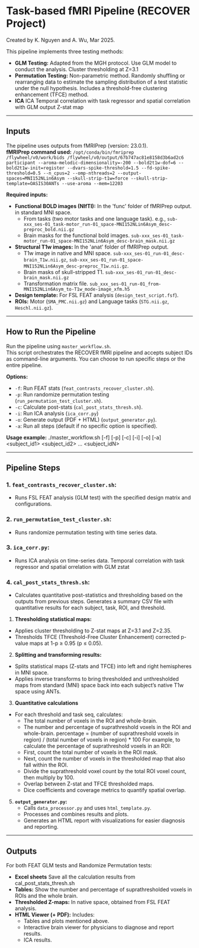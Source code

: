 # Task-based fMRI Pipeline (RECOVER Project)

Created by K. Nguyen and A. Wu, Mar 2025.

This pipeline implements three testing methods:
- **GLM Testing:** Adapted from the MGH protocol. Use GLM model to conduct the analysis. Cluster thresholding at Z=3.1
- **Permutation Testing:** Non-parametric method. Randomly shuffling or rearranging data to estimate the sampling distribution of a test statistic under the null hypothesis. Includes a threshold-free clustering enhancement (TFCE) method.
- **ICA** ICA Temporal correlation with task regressor and spatial correlation with GLM output Z-stat map

---

## Inputs

The pipeline uses outputs from fMRIPrep (version: 23.0.1).  
**fMRIPrep command used:**
`/opt/conda/bin/fmriprep /flywheel/v0/work/bids /flywheel/v0/output/67b747ac81e8158d3b6ad2c6 participant --aroma-melodic-dimensionality=-200 --bold2t1w-dof=6 --bold2t1w-init=register --dvars-spike-threshold=1.5 --fd-spike-threshold=0.5 --n_cpus=2 --omp-nthreads=2 --output-spaces=MNI152NLin6Asym --skull-strip-t1w=force --skull-strip-template=OASIS30ANTs --use-aroma --mem=12203`

**Required inputs:**
- **Functional BOLD images (NIfTI):** In the 'func' folder of fMRIPrep output. in standard MNI space.
  - From tasks (two motor tasks and one language task). e.g., `sub-xxx_ses-01_task-motor_run-01_space-MNI152NLin6Asym_desc-preproc_bold.nii.gz`
  - Brain masks for the functional bold images. `sub-xxx_ses-01_task-motor_run-01_space-MNI152NLin6Asym_desc-brain_mask.nii.gz`
- **Structural T1w images:** In the 'anat' folder of fMRIPrep output.
  - T1w image in native and MNI space. `sub-xxx_ses-01_run-01_desc-brain_T1w.nii.gz`, `sub-xxx_ses-01_run-01_space-MNI152NLin6Asym_desc-preproc_T1w.nii.gz`.
  - Brain masks of skull-stripped T1. `sub-xxx_ses-01_run-01_desc-brain_mask.nii.gz`
  - Transformation matrix file. `sub_xxx_ses-01_run-01_from-MNI152NLin6Asym_to-T1w_mode-image_xfm.h5`
- **Design template:** For FSL FEAT analysis (`design_test_script.fsf`).
- **ROIs:** Motor (`SMA_PMC.nii.gz`) and Language tasks (`STG.nii.gz`, `Heschl.nii.gz`).

---

## How to Run the Pipeline

Run the pipeline using `master_workflow.sh`.  
This script orchestrates the RECOVER fMRI pipeline and accepts subject IDs as command-line arguments. You can choose to run specific steps or the entire pipeline.

**Options:**
- `-f`: Run FEAT stats (`feat_contrasts_recover_cluster.sh`).
- `-p`: Run randomize permutation testing (`run_permutation_test_cluster.sh`).
- `-c`: Calculate post-stats (`cal_post_stats_thresh.sh`).
- `-i`: Run ICA analysis (`ica_corr.py`)
- `-o`: Generate output (PDF + HTML) (`output_generator.py`).
- `-a`: Run all steps (default if no specific option is specified).

**Usage example:**
./master_workflow.sh [-f] [-p] [-c] [-i] [-o] [-a] <subject_id1> <subject_id2> ... <subject_idN>

---

## Pipeline Steps

### 1. **`feat_contrasts_recover_cluster.sh`:**  
   - Runs FSL FEAT analysis (GLM test) with the specified design matrix and configurations.

### 2. **`run_permutation_test_cluster.sh`:**  
   - Runs randomize permutation testing with time series data.
     
### 3. **`ica_corr.py`:**
   - Runs ICA analysis on time-series data. Temporal correlation with task regressor and spatial orrelation with GLM zstat
  
### 4. **`cal_post_stats_thresh.sh`:**  
   - Calculates quantitative post-statistics and thresholding based on the outputs from previous steps. Generates a summary CSV file with quantitative results for each subject, task, ROI, and threshold.
 1) **Thresholding statistical maps:**  
  - Applies cluster thresholding to Z-stat maps at Z=3.1 and Z=2.35.
  - Thresholds TFCE (Threshold-Free Cluster Enhancement) corrected p-value maps at 1-p ≥ 0.95 (p ≤ 0.05).
 2) **Splitting and transforming results:**  
  - Splits statistical maps (Z-stats and TFCE) into left and right hemispheres in MNI space.
  - Applies inverse transforms to bring thresholded and unthresholded maps from standard (MNI) space back into each subject’s native T1w space using ANTs.
 3) **Quantitative calculations**  
  - For each threshold and task seq, calculates:
    - The total number of voxels in the ROI and whole-brain.
    - The number and percentage of suprathreshold voxels in the ROI and whole-brain.
      percentage = (number of suprathreshold voxels in region) / (total number of voxels in region) * 100
      For example, to calculate the percentage of suprathreshold voxels in an ROI:
     - First, count the total number of voxels in the ROI mask.
     - Next, count the number of voxels in the thresholded map that also fall within the ROI.
     - Divide the suprathreshold voxel count by the total ROI voxel count, then multiply by 100.
    - Overlap between Z-stat and TFCE thresholded maps.
    - Dice coefficients and coverage metrics to quantify spatial overlap.

5. **`output_generator.py`:**  
   - Calls `data_processor.py` and uses `html_template.py`.
   - Processes and combines results and plots.  
   - Generates an HTML report with visualizations for easier diagnosis and reporting.

---

## Outputs

For both FEAT GLM tests and Randomize Permutation tests:
- **Excel sheets** Save all the calculation results from cal_post_stats_thresh.sh
- **Tables:** Show the number and percentage of suprathresholded voxels in ROIs and the whole brain.
- **Thresholded Z-maps:** In native space, obtained from FSL FEAT analysis.
- **HTML Viewer (+ PDF):** Includes:
  - Tables and plots mentioned above.
  - Interactive brain viewer for physicians to diagnose and report results.
  - ICA results.
